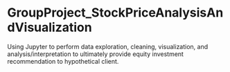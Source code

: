 # GroupProject_StockPriceAnalysisAndVisualization
Using Jupyter to perform data exploration, cleaning, visualization, and analysis/interpretation to ultimately provide equity investment recommendation to hypothetical client.
